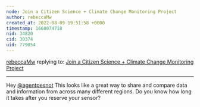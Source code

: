 ```yaml
---
node: Join a Citizen Science + Climate Change Monitoring Project
author: rebeccaMw
created_at: 2022-08-09 19:51:58 +0000
timestamp: 1660074718
nid: 34820
cid: 30374
uid: 779054
---
```




[rebeccaMw](../profile/rebeccaMw) replying to: [Join a Citizen Science + Climate Change Monitoring Project](../notes/agentpesnot/08-03-2022/join-a-citizen-science-climate-change-monitoring-project)

----
Hey [@agentpesnot](/profile/agentpesnot) 
This looks like a great way to share and compare data and information from across many different regions. Do you know how long it takes after you reserve your sensor? 